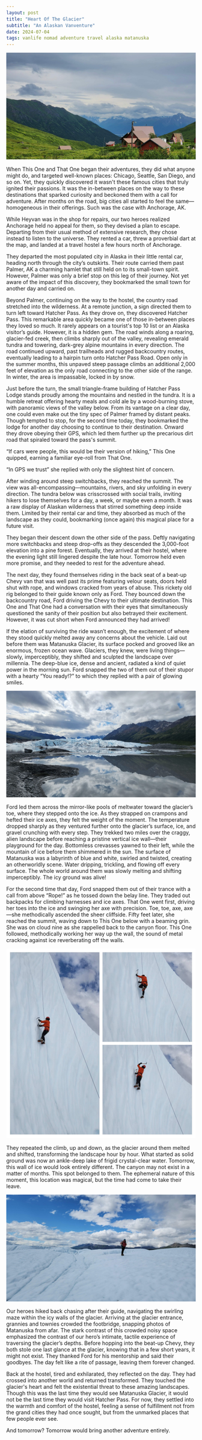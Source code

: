 ```yaml
---
layout: post
title: "Heart Of The Glacier"
subtitle: "An Alaskan Vanventure"
date: 2024-07-04
tags: vanlife nomad adventure travel alaska matanuska
---
```


![hatcher pass lodge](/assets/img/alaska/hatcher-pass-lodge.jpg)

When This One and That One began their adventures, they did what anyone might do, and targeted well-known places: Chicago, Seattle, San
Diego, and so on. Yet, they quickly discovered it wasn't these famous cities that truly ignited their passions. It was the in-between places
on the way to these destinations that sparked curiosity and beckoned them with a call for adventure. After months on the road, big cities
all started to feel the same—homogeneous in their offerings. Such was the case with Anchorage, AK.

While Heyvan was in the shop for repairs, our two heroes realized Anchorage held no appeal for them, so they devised a plan to escape.
Departing from their usual method of extensive research, they chose instead to listen to the universe. They rented a car, threw a proverbial
dart at the map, and landed at a travel hostel a few hours north of Anchorage.

They departed the most populated city in Alaska in their little rental car, heading north through the city’s outskirts. Their route carried
them past Palmer, AK a charming hamlet that still held on to its small-town spirit. However, Palmer was only a brief stop on this leg of
their journey. Not yet aware of the impact of this discovery, they bookmarked the small town for another day and carried on.

Beyond Palmer, continuing on the way to the hostel, the country road stretched into the wilderness. At a remote junction, a sign directed
them to turn left toward Hatcher Pass. As they drove on, they discovered Hatcher Pass. This remarkable area quickly became one of those
in-between places they loved so much. It rarely appears on a tourist's top 10 list or an Alaska visitor’s guide. However, it is a hidden
gem. The road winds along a roaring, glacier-fed creek, then climbs sharply out of the valley, revealing emerald tundra and towering,
dark-grey alpine mountains in every direction. The road continued upward, past trailheads and rugged backcountry routes, eventually leading
to a hairpin turn onto Hatcher Pass Road. Open only in the summer months, this unpaved steep passage climbs an additional 2,000 feet of
elevation as the only road connecting to the other side of the range. In winter, the area is impassable, locked in by snow.

Just before the turn, the small triangle-frame building of Hatcher Pass Lodge stands proudly among the mountains and nestled in the tundra.
It is a humble retreat offering hearty meals and cold ale by a wood-burning stove, with panoramic views of the valley below. From its
vantage on a clear day, one could even make out the tiny spec of Palmer framed by distant peaks. Though tempted to stop, for the second time
today, they bookmarked the lodge for another day choosing to continue to their destination. Onward they drove obeying their GPS, which led
them further up the precarious dirt road that spiraled toward the pass's summit.

“If cars were people, this would be their version of hiking,” This One quipped, earning a familiar eye-roll from That One.

“In GPS we trust” she replied with only the slightest hint of concern.

After winding around steep switchbacks, they reached the summit. The view was all-encompassing—mountains, rivers, and sky unfolding in every
direction. The tundra below was crisscrossed with social trails, inviting hikers to lose themselves for a day, a week, or maybe even a
month. It was a raw display of Alaskan wilderness that stirred something deep inside them. Limited by their rental car and time, they
absorbed as much of the landscape as they could, bookmarking (once again) this magical place for a future visit.

They began their descent down the other side of the pass. Deftly navigating more switchbacks and steep drop-offs as they descended the
3,000-foot elevation into a pine forest. Eventually, they arrived at their hostel, where the evening light still lingered despite the late
hour. Tomorrow held even more promise, and they needed to rest for the adventure ahead.

The next day, they found themselves riding in the back seat of a beat-up Chevy van that was well past its prime featuring velour seats,
doors held shut with rope, and windows cracked from years of abuse. This rickety old rig belonged to their guide known only as Ford. They
bounced down the backcountry road, Ford driving the Chevy to their ultimate destination. This One and That One had a conversation with their
eyes that simultaneously questioned the sanity of their position but also betrayed their excitement. However, it was cut short when Ford
announced they had arrived!

If the elation of surviving the ride wasn’t enough, the excitement of where they stood quickly melted away any concerns about the vehicle.
Laid out before them was Matanuska Glacier, its surface pocked and grooved like an enormous, frozen ocean wave. Glaciers, they knew, were
living things—slowly, imperceptibly, they shifted and sculpted the landscape over millennia. The deep-blue ice, dense and ancient, radiated
a kind of quiet power in the morning sun. Ford snapped the two of them out of their stupor with a hearty “You ready!?” to which they replied
with a pair of glowing smiles.

![matanuska](/assets/img/alaska/matanuska-glacier.jpg)

Ford led them across the mirror-like pools of meltwater toward the glacier’s toe, where they stepped onto the ice. As they strapped on
crampons and hefted their ice axes, they felt the weight of the moment. The temperature dropped sharply as they ventured further onto the
glacier’s surface, ice, and gravel crunching with every step. They trekked two miles over the craggy, alien landscape before reaching a
pristine vertical ice wall—their playground for the day. Bottomless crevasses yawned to their left, while the mountain of ice before them
shimmered in the sun. The surface of Matanuska was a labyrinth of blue and white, swirled and twisted, creating an otherworldly scene. Water
dripping, trickling, and flowing off every surface. The whole world around them was slowly melting and shifting imperceptibly. The icy
ground was alive!

For the second time that day, Ford snapped them out of their trance with a call from above “Rope!” as he tossed down the belay line. They
traded out backpacks for climbing harnesses and ice axes. That One went first, driving her toes into the ice and swinging her axe with
precision. Toe, toe, axe, axe—she methodically ascended the sheer cliffside. Fifty feet later, she reached the summit, waving down to This
One below with a beaming grin. She was on cloud nine as she rappelled back to the canyon floor. This One followed, methodically working her
way up the wall, the sound of metal cracking against ice reverberating off the walls.

![ice climbing](/assets/img/alaska/ice-climbin.jpg)

They repeated the climb, up and down, as the glacier around them melted and shifted, transforming the landscape hour by hour. What started
as solid ground was now an ankle-deep lake of frigid crystal-clear water. Tomorrow, this wall of ice would look entirely different. The
canyon may not exist in a matter of months. This spot belonged to them. The ephemeral nature of this moment, this location was magical, but
the time had come to take their leave.

![glacier view](/assets/img/alaska/glacier-view.jpg)

Our heroes hiked back chasing after their guide, navigating the swirling maze within the icy walls of the glacier. Arriving at the glacier
entrance, grannies and townies crowded the footbridge, snapping photos of Matanuska from afar. The stark contrast of this crowded noisy
space emphasized the contrast of our hero’s intimate, tactile experience of traversing the glacier’s depths. Before hopping into the beat-up
Chevy, they both stole one last glance at the glacier, knowing that in a few short years, it might not exist. They thanked Ford for his
mentorship and said their goodbyes. The day felt like a rite of passage, leaving them forever changed.

Back at the hostel, tired and exhilarated, they reflected on the day. They had crossed into another world and returned transformed. They
touched the glacier's heart and felt the existential threat to these amazing landscapes. Though this was the last time they would see
Matanuska Glacier, it would not be the last time they would visit Hatcher Pass. For now, they settled into the warmth and comfort of the
hostel, feeling a sense of fulfillment not from the grand cities they had once sought, but from the unmarked places that few people ever
see.

And tomorrow? Tomorrow would bring another adventure entirely.

